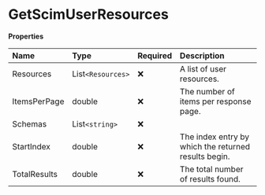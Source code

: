 # GetScimUserResources

**Properties**

| Name         | Type            | Required | Description                                          |
| :----------- | :-------------- | :------- | :--------------------------------------------------- |
| Resources    | List`<Resources>` | ❌       | A list of user resources.                            |
| ItemsPerPage | double          | ❌       | The number of items per response page.               |
| Schemas      | List`<string>`    | ❌       |                                                      |
| StartIndex   | double          | ❌       | The index entry by which the returned results begin. |
| TotalResults | double          | ❌       | The total number of results found.                   |

<!-- This file was generated by liblab | https://liblab.com/ -->
